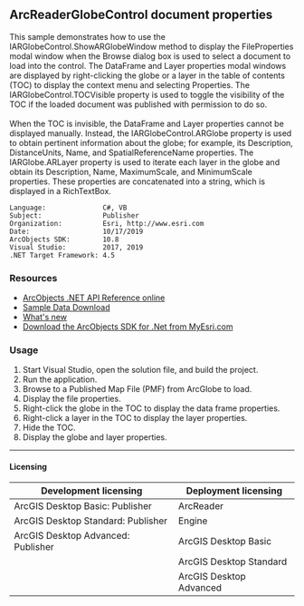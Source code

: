 ## ArcReaderGlobeControl document properties

  <div xmlns="http://www.w3.org/1999/xhtml" xmlns:my="http://schemas.microsoft.com/office/infopath/2003/myXSD/2006-02-10T23:25:53">This sample demonstrates how to use the IARGlobeControl.ShowARGlobeWindow method to display the FileProperties modal window when the Browse dialog box is used to select a document to load into the control. The DataFrame and Layer properties modal windows are displayed by right-clicking the globe or a layer in the table of contents (TOC) to display the context menu and selecting Properties. The IARGlobeControl.TOCVisible property is used to toggle the visibility of the TOC if the loaded document was published with permission to do so. </div>
  <div xmlns="http://www.w3.org/1999/xhtml" xmlns:my="http://schemas.microsoft.com/office/infopath/2003/myXSD/2006-02-10T23:25:53"> </div>
  <div xmlns="http://www.w3.org/1999/xhtml" xmlns:my="http://schemas.microsoft.com/office/infopath/2003/myXSD/2006-02-10T23:25:53">When the TOC is invisible, the DataFrame and Layer properties cannot be displayed manually. Instead, the IARGlobeControl.ARGlobe property is used to obtain pertinent information about the globe; for example, its Description, DistanceUnits, Name, and SpatialReferenceName properties. The IARGlobe.ARLayer property is used to iterate each layer in the globe and obtain its Description, Name, MaximumScale, and MinimumScale properties. These properties are concatenated into a string, which is displayed in a RichTextBox. </div>  


<!-- TODO: Fill this section below with metadata about this sample-->
```
Language:              C#, VB
Subject:               Publisher
Organization:          Esri, http://www.esri.com
Date:                  10/17/2019
ArcObjects SDK:        10.8
Visual Studio:         2017, 2019
.NET Target Framework: 4.5
```

### Resources

* [ArcObjects .NET API Reference online](http://desktop.arcgis.com/en/arcobjects/latest/net/webframe.htm)  
* [Sample Data Download](../../releases)  
* [What's new](http://desktop.arcgis.com/en/arcobjects/latest/net/webframe.htm#91cabc68-2271-400a-8ff9-c7fb25108546.htm)  
* [Download the ArcObjects SDK for .Net from MyEsri.com](https://my.esri.com/)  

### Usage
1. Start Visual Studio, open the solution file, and build the project.   
1. Run the application.   
1. Browse to a Published Map File (PMF) from ArcGlobe to load.   
1. Display the file properties.  
1. Right-click the globe in the TOC to display the data frame properties.   
1. Right-click a layer in the TOC to display the layer properties.   
1. Hide the TOC.   
1. Display the globe and layer properties.   









---------------------------------

#### Licensing  
| Development licensing | Deployment licensing | 
| ------------- | ------------- | 
| ArcGIS Desktop Basic: Publisher | ArcReader |  
| ArcGIS Desktop Standard: Publisher | Engine |  
| ArcGIS Desktop Advanced: Publisher | ArcGIS Desktop Basic |  
|  | ArcGIS Desktop Standard |  
|  | ArcGIS Desktop Advanced |  


